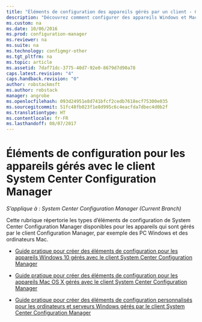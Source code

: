 ```yaml
---
title: "Éléments de configuration des appareils gérés par un client - Configuration Manager | Microsoft Docs"
description: "Découvrez comment configurer des appareils Windows et Mac gérés avec le client System Center Configuration Manager."
ms.custom: na
ms.date: 10/06/2016
ms.prod: configuration-manager
ms.reviewer: na
ms.suite: na
ms.technology: configmgr-other
ms.tgt_pltfrm: na
ms.topic: article
ms.assetid: 7daf71dc-3775-40d7-92e0-8679d7d90a78
caps.latest.revision: "4"
caps.handback.revision: "0"
author: robstackmsft
ms.author: robstack
manager: angrobe
ms.openlocfilehash: 093d24951e8d741bfcf2cedb7618ecf75300e035
ms.sourcegitcommit: 51fc48fb023f1e8d995c6c4eacfda7dbec4d0b2f
ms.translationtype: HT
ms.contentlocale: fr-FR
ms.lasthandoff: 08/07/2017
---
```

# <a name="configuration-items-for-devices-managed-with-the-system-center-configuration-manager-client"></a>Éléments de configuration pour les appareils gérés avec le client System Center Configuration Manager

*S’applique à : System Center Configuration Manager (Current Branch)*

Cette rubrique répertorie les types d’éléments de configuration de System Center Configuration Manager disponibles pour les appareils qui sont gérés par le client Configuration Manager, par exemple des PC Windows et des ordinateurs Mac.  

-   [Guide pratique pour créer des éléments de configuration pour les appareils Windows 10 gérés avec le client System Center Configuration Manager](../../compliance/deploy-use/create-configuration-items-for-windows-10-devices-managed-with-the-client.md)  

-   [Guide pratique pour créer des éléments de configuration pour les appareils Mac OS X gérés avec le client System Center Configuration Manager](../../compliance/deploy-use/create-configuration-items-for-mac-os-x-devices-managed-with-the-client.md)  

-   [Guide pratique pour créer des éléments de configuration personnalisés pour les ordinateurs et serveurs Windows gérés par le client System Center Configuration Manager](../../compliance/deploy-use/create-custom-configuration-items-for-windows-desktop-and-server-computers-managed-with-the-client.md)  
